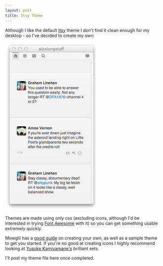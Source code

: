 ```yaml
---
layout: post
title: Itsy Theme
---
```


Although I like the default [Itsy](http://www.mowglii.com/itsy/) theme I don't find it clean enough for my desktop - so I've decided to create my own:

![Itsy Theme screenshot](/static/img/itsy.png)

Themes are made using only css (excluding icons, although I'd be interested in trying [Font Awesome](http://fortawesome.github.com/Font-Awesome/) with it) so you can get something usable extremely quickly.

Mowglii has a [good guide](http://www.mowglii.com/itsy/themes/howto.html) on creating your own, as well as a sample theme to get you started. If you're no good at creating icons I highly recommend looking at [Yusuke Kamiyamane's](http://p.yusukekamiyamane.com/) brilliant sets.

I'll post my theme file here once completed.

